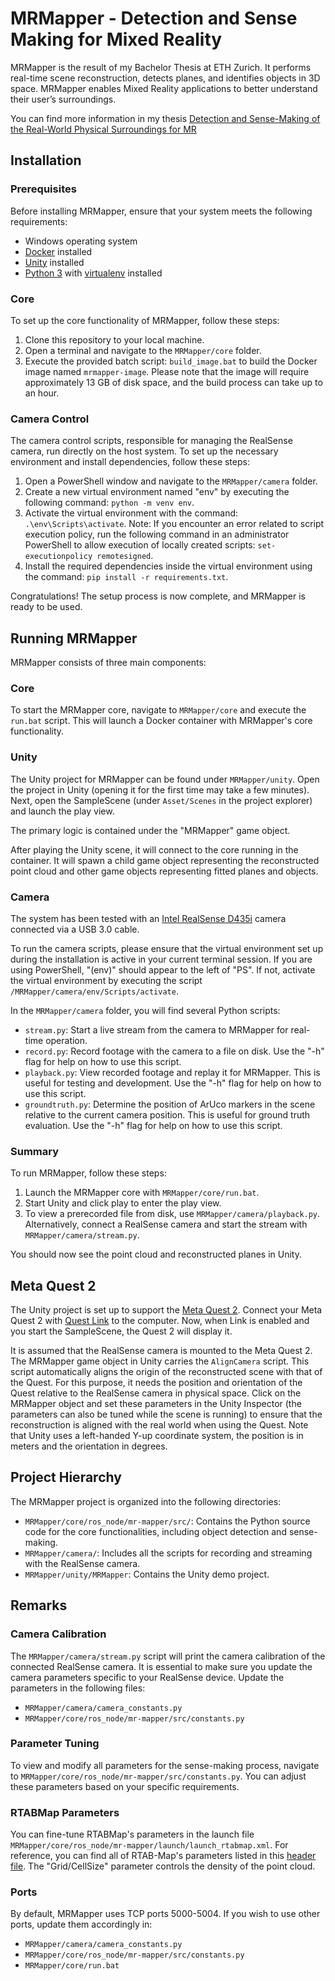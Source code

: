 # MRMapper - Detection and Sense Making for Mixed Reality
MRMapper is the result of my Bachelor Thesis at ETH Zurich. It performs real-time scene reconstruction, detects planes, and identifies objects in 3D space. MRMapper enables Mixed Reality applications to better understand their user’s surroundings. 

You can find more information in my thesis [Detection and Sense-Making of the Real-World Physical Surroundings for MR](https://github.com/yv1es/MRMapper/blob/main/Detection%20and%20Sense-Making%20of%20the%20Real-World%20Physical%20Surroundings%20for%20MR.pdf)


## Installation
### Prerequisites
Before installing MRMapper, ensure that your system meets the following requirements:
* Windows operating system
* [Docker](https://www.docker.com/) installed
* [Unity](https://unity.com) installed
* [Python 3](https://www.python.org/) with [virtualenv](https://packaging.python.org/en/latest/guides/installing-using-pip-and-virtual-environments/) installed

### Core
To set up the core functionality of MRMapper, follow these steps:

1. Clone this repository to your local machine.
2. Open a terminal and navigate to the `MRMapper/core` folder.
3. Execute the provided batch script: `build_image.bat` to build the Docker image named `mrmapper-image`. Please note that the image will require approximately 13 GB of disk space, and the build process can take up to an hour.

### Camera Control
The camera control scripts, responsible for managing the RealSense camera, run directly on the host system. To set up the necessary environment and install dependencies, follow these steps:

1. Open a PowerShell window and navigate to the `MRMapper/camera` folder.
2. Create a new virtual environment named "env" by executing the following command: `python -m venv env`.
3. Activate the virtual environment with the command: `.\env\Scripts\activate`. Note: If you encounter an error related to script execution policy, run the following command in an administrator PowerShell to allow execution of locally created scripts: `set-executionpolicy remotesigned`.
4. Install the required dependencies inside the virtual environment using the command: `pip install -r requirements.txt`.

Congratulations! The setup process is now complete, and MRMapper is ready to be used.

## Running MRMapper

MRMapper consists of three main components:

### Core
To start the MRMapper core, navigate to `MRMapper/core` and execute the `run.bat` script. This will launch a Docker container with MRMapper's core functionality.

### Unity
The Unity project for MRMapper can be found under `MRMapper/unity`. Open the project in Unity (opening it for the first time may take a few minutes). Next, open the SampleScene (under `Asset/Scenes` in the project explorer) and launch the play view.

The primary logic is contained under the "MRMapper" game object.

After playing the Unity scene, it will connect to the core running in the container. It will spawn a child game object representing the reconstructed point cloud and other game objects representing fitted planes and objects.

### Camera
The system has been tested with an [Intel RealSense D435i](https://www.intelrealsense.com/depth-camera-d435i/) camera connected via a USB 3.0 cable.

To run the camera scripts, please ensure that the virtual environment set up during the installation is active in your current terminal session. If you are using PowerShell, "(env)" should appear to the left of "PS". If not, activate the virtual environment by executing the script `/MRMapper/camera/env/Scripts/activate`.

In the `MRMapper/camera` folder, you will find several Python scripts:

* `stream.py`: Start a live stream from the camera to MRMapper for real-time operation.
* `record.py`: Record footage with the camera to a file on disk. Use the "-h" flag for help on how to use this script.
* `playback.py`: View recorded footage and replay it for MRMapper. This is useful for testing and development. Use the "-h" flag for help on how to use this script.
* `groundtruth.py`: Determine the position of ArUco markers in the scene relative to the current camera position. This is useful for ground truth evaluation. Use the "-h" flag for help on how to use this script.


### Summary
To run MRMapper, follow these steps:

1. Launch the MRMapper core with `MRMapper/core/run.bat`.
2. Start Unity and click play to enter the play view.
3. To view a prerecorded file from disk, use `MRMapper/camera/playback.py`. Alternatively, connect a RealSense camera and start the stream with `MRMapper/camera/stream.py`.

You should now see the point cloud and reconstructed planes in Unity.

## Meta Quest 2
The Unity project is set up to support the [Meta Quest 2](https://www.meta.com/us/en/quest/products/quest-2/). Connect your Meta Quest 2 with [Quest Link](https://www.meta.com/help/quest/articles/headsets-and-accessories/oculus-link/) to the computer. 
Now, when Link is enabled and you start the SampleScene, the Quest 2 will display it. 

It is assumed that the RealSense camera is mounted to the Meta Quest 2. The MRMapper game object in Unity carries the `AlignCamera` script. 
This script automatically aligns the origin of the reconstructed scene with that of the Quest. For this purpose, it needs the position
and orientation of the Quest relative to the RealSense camera in physical space. Click on the MRMapper object and set these parameters in the Unity Inspector (the parameters can also be tuned while the scene is running) to ensure that the reconstruction is aligned with the real world when using the Quest. 
Note that Unity uses a left-handed Y-up coordinate system, the position is in meters and the orientation in degrees. 

## Project Hierarchy

The MRMapper project is organized into the following directories:

* `MRMapper/core/ros_node/mr-mapper/src/`: Contains the Python source code for the core functionalities, including object detection and sense-making.
* `MRMapper/camera/`: Includes all the scripts for recording and streaming with the RealSense camera.
* `MRMapper/unity/MRMapper`: Contains the Unity demo project.

## Remarks

### Camera Calibration
The `MRMapper/camera/stream.py` script will print the camera calibration of the connected RealSense camera. It is essential to make sure you update the camera parameters specific to your RealSense device. Update the parameters in the following files:
* `MRMapper/camera/camera_constants.py`
* `MRMapper/core/ros_node/mr-mapper/src/constants.py`

### Parameter Tuning
To view and modify all parameters for the sense-making process, navigate to `MRMapper/core/ros_node/mr-mapper/src/constants.py`. You can adjust these parameters based on your specific requirements.

### RTABMap Parameters
You can fine-tune RTABMap's parameters in the launch file `MRMapper/core/ros_node/mr-mapper/launch/launch_rtabmap.xml`. For reference, you can find all of RTAB-Map's parameters listed in this [header file](https://github.com/introlab/rtabmap/blob/master/corelib/include/rtabmap/core/Parameters.h). The "Grid/CellSize" parameter controls the density of the point cloud.

### Ports
By default, MRMapper uses TCP ports 5000-5004. If you wish to use other ports, update them accordingly in:
* `MRMapper/camera/camera_constants.py`
* `MRMapper/core/ros_node/mr-mapper/src/constants.py`
* `MRMapper/core/run.bat`
